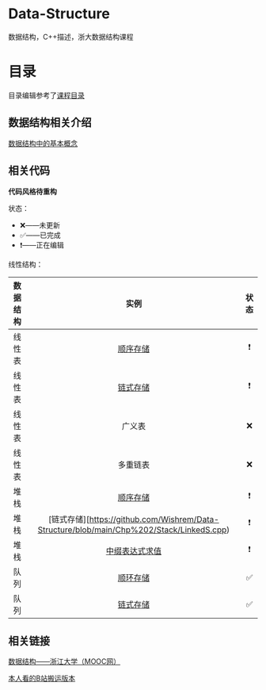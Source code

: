 # Data-Structure
数据结构，C++描述，浙大数据结构课程

# 目录
目录编辑参考了[课程目录](https://www.icourse163.org/course/ZJU-93001)

## 数据结构相关介绍

[数据结构中的基本概念](https://github.com/Wishrem/Data-Structure/blob/main/Chp%201/note.md)

## 相关代码
**代码风格待重构**



状态：

- ❌——未更新
- ✅——已完成
- ❗️——正在编辑



线性结构：


| 数据结构 |   实例   | 状态 |
|:------: | :------: | :--: |
|  线性表  | [顺序存储](https://github.com/Wishrem/Data-Structure/blob/main/Chp%202/List/List.cpp) |  ❗️ |
|  线性表  | [链式存储](https://github.com/Wishrem/Data-Structure/blob/main/Chp%202/List/LinkedL.cpp) |  ❗️ |
|  线性表  | 广义表 |  ❌  |
|  线性表  | 多重链表 | ❌ |
| 堆栈 | [顺序存储](https://github.com/Wishrem/Data-Structure/blob/main/Chp%202/Stack/Stack.cpp) | ❗️ |
| 堆栈 | [链式存储][https://github.com/Wishrem/Data-Structure/blob/main/Chp%202/Stack/LinkedS.cpp) | ❗️ |
|   堆栈   | [中缀表达式求值](https://github.com/Wishrem/Data-Structure/blob/main/Chp%202/Stack/Cacl.cpp) |  ❗️   |
|   队列   | [顺环存储](https://github.com/Wishrem/Data-Structure/blob/main/Chp%202/Queue/LoopQ.cpp) |  ✅   |
|   队列   | [链式存储](https://github.com/Wishrem/Data-Structure/blob/main/Chp%202/Queue/LinkedQ.cpp) |  ✅   |

## 相关链接

[数据结构——浙江大学（MOOC网）](https://www.icourse163.org/course/ZJU-93001)

[本人看的B站搬运版本](https://www.bilibili.com/video/BV1Kb41127fT)

